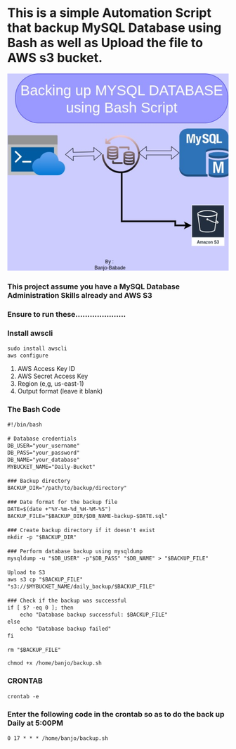 # This is a simple Automation Script that backup MySQL Database using Bash as well as Upload the file to AWS s3 bucket.

![Alt text](illustration-pics.jpg)

### This project assume you have a MySQL Database Administration Skills already and AWS S3

### Ensure to run these.....................

### Install awscli
```
sudo install awscli
aws configure
```
1. AWS Access Key ID
2. AWS Secret Access Key
3. Region (e,g, us-east-1)
4. Output format (leave it blank)

### The Bash Code

```
#!/bin/bash

# Database credentials
DB_USER="your_username"
DB_PASS="your_password"
DB_NAME="your_database"
MYBUCKET_NAME="Daily-Bucket"

### Backup directory
BACKUP_DIR="/path/to/backup/directory"

### Date format for the backup file
DATE=$(date +"%Y-%m-%d_%H-%M-%S")
BACKUP_FILE="$BACKUP_DIR/$DB_NAME-backup-$DATE.sql"

### Create backup directory if it doesn't exist
mkdir -p "$BACKUP_DIR"

### Perform database backup using mysqldump
mysqldump -u "$DB_USER" -p"$DB_PASS" "$DB_NAME" > "$BACKUP_FILE"

Upload to S3
aws s3 cp "$BACKUP_FILE" "s3://$MYBUCKET_NAME/daily_backup/$BACKUP_FILE"

### Check if the backup was successful
if [ $? -eq 0 ]; then
    echo "Database backup successful: $BACKUP_FILE"
else
    echo "Database backup failed"
fi

rm "$BACKUP_FILE"

```

```
chmod +x /home/banjo/backup.sh
```

   
### CRONTAB
```
crontab -e
```
### Enter the following code in the crontab so as to do the back up Daily at 5:00PM
```
0 17 * * * /home/banjo/backup.sh
```



